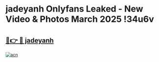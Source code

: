 # jadeyanh Onlyfans Leaked - New Video & Photos March 2025 !34u6v

# <h2><a href="https://0sm0ig.iuczelnia.edu.pl?title=jadeyanh&ref=34u6v">🔗👉 🔴 jadeyanh</a></h2>

[![acn](https://github.com/user-attachments/assets/0f9c940e-d8b0-45ae-aac7-cd30a18b3e1c)](https://0sm0ig.iuczelnia.edu.pl?title=jadeyanh&ref=34u6v)

